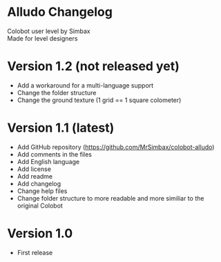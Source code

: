 # Alludo Changelog #

Colobot user level by Simbax  
Made for level designers  

# Version 1.2 (not released yet) #

* Add a workaround for a multi-language support
* Change the folder structure
* Change the ground texture (1 grid == 1 square colometer)

# Version 1.1 (latest) #

* Add GitHub repository (https://github.com/MrSimbax/colobot-alludo)
* Add comments in the files
* Add English language
* Add license
* Add readme
* Add changelog
* Change help files
* Change folder structure to more readable and more similiar to the original Colobot

# Version 1.0 #

* First release